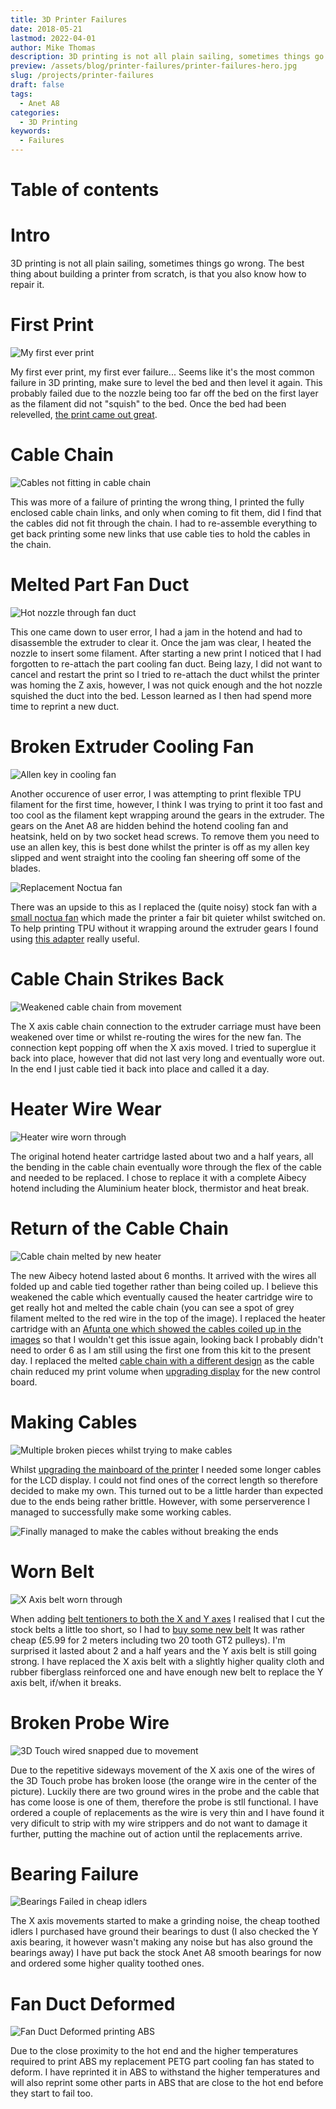 ```yaml
---
title: 3D Printer Failures
date: 2018-05-21
lastmod: 2022-04-01
author: Mike Thomas
description: 3D printing is not all plain sailing, sometimes things go wrong. The best thing about building a printer from scratch, is that you also know how to repair it.
preview: /assets/blog/printer-failures/printer-failures-hero.jpg
slug: /projects/printer-failures
draft: false
tags:
  - Anet A8
categories:
  - 3D Printing
keywords:
  - Failures
---
```


# Table of contents

# Intro

3D printing is not all plain sailing, sometimes things go wrong. The best thing about building a printer from scratch, is that you also know how to repair it.

# First Print

![My first ever print](/assets/blog/printer-failures/first-print.jpg)

My first ever print, my first ever failure... Seems like it's the most common failure in 3D printing, make sure to level the bed and then level it again. This probably failed due to the nozzle being too far off the bed on the first layer as the filament did not "squish" to the bed. Once the bed had been relevelled, [the print came out great](printer#finished).

# Cable Chain

![Cables not fitting in cable chain](/assets/blog/printer-failures/cable-chain.jpg)

This was more of a failure of printing the wrong thing, I printed the fully enclosed cable chain links, and only when coming to fit them, did I find that the cables did not fit through the chain. I had to re-assemble everything to get back printing some new links that use cable ties to hold the cables in the chain.

# Melted Part Fan Duct

![Hot nozzle through fan duct](/assets/blog/printer-failures/fan-duct-melted.jpg)

This one came down to user error, I had a jam in the hotend and had to disassemble the extruder to clear it. Once the jam was clear, I heated the nozzle to insert some filament. After starting a new print I noticed that I had forgotten to re-attach the part cooling fan duct. Being lazy, I did not want to cancel and restart the print so I tried to re-attach the duct whilst the printer was homing the Z axis, however, I was not quick enough and the hot nozzle squished the duct into the bed. Lesson learned as I then had spend more time to reprint a new duct.

# Broken Extruder Cooling Fan

![Allen key in cooling fan](/assets/blog/printer-failures/cooling-fan-broken.jpg)

Another occurence of user error, I was attempting to print flexible TPU filament for the first time, however, I think I was trying to print it too fast and too cool as the filament kept wrapping around the gears in the extruder. The gears on the Anet A8 are hidden behind the hotend cooling fan and heatsink, held on by two socket head screws. To remove them you need to use an allen key, this is best done whilst the printer is off as my allen key slipped and went straight into the cooling fan sheering off some of the blades.

![Replacement Noctua fan](/assets/blog/printer-failures/cooling-fan-noctua.jpg)

There was an upside to this as I replaced the (quite noisy) stock fan with a [small noctua fan](https://www.amazon.co.uk/gp/product/B009NQLT0M) which made the printer a fair bit quieter whilst switched on. To help printing TPU without it wrapping around the extruder gears I found using [this adapter](printer-printed-upgrades#flex-filament-and-easy-filament-change-adapter-for-anet-a8) really useful.

# Cable Chain Strikes Back

![Weakened cable chain from movement](/assets/blog/printer-failures/cable-chain-weakened.jpg)

The X axis cable chain connection to the extruder carriage must have been weakened over time or whilst re-routing the wires for the new fan. The connection kept popping off when the X axis moved. I tried to superglue it back into place, however that did not last very long and eventually wore out. In the end I just cable tied it back into place and called it a day.

# Heater Wire Wear

![Heater wire worn through](/assets/blog/printer-failures/heater-wire-wear.jpg)

The original hotend heater cartridge lasted about two and a half years, all the bending in the cable chain eventually wore through the flex of the cable and needed to be replaced. I chose to replace it with a complete Aibecy hotend including the Aluminium heater block, thermistor and heat break.

# Return of the Cable Chain

![Cable chain melted by new heater](/assets/blog/printer-failures/cable-chain-melted.jpg)

The new Aibecy hotend lasted about 6 months. It arrived with the wires all folded up and cable tied together rather than being coiled up. I believe this weakened the cable which eventually caused the heater cartridge wire to get really hot and melted the cable chain (you can see a spot of grey filament melted to the red wire in the top of the image). I replaced the heater cartridge with an [Afunta one which showed the cables coiled up in the images](https://www.amazon.co.uk/gp/product/B07J43HFLK) so that I wouldn't get this issue again, looking back I probably didn't need to order 6 as I am still using the first one from this kit to the present day.
I replaced the melted [cable chain with a different design](printer-printed-upgrades#anet-a8-x-axis-cable-chain-with-z-end-stop) as the cable chain reduced my print volume when [upgrading display](printer-hardware-upgrades#tft24-mount) for the new control board.

# Making Cables

![Multiple broken pieces whilst trying to make cables](/assets/blog/printer-failures/broken-cable-ends.jpg)

Whilst [upgrading the mainboard of the printer](printer-hardware-upgrades) I needed some longer cables for the LCD display. I could not find ones of the correct length so therefore decided to make my own. This turned out to be a little harder than expected due to the ends being rather brittle. However, with some perserverence I managed to successfully make some working cables.

![Finally managed to make the cables without breaking the ends](/assets/blog/printer-failures/cables-complete.jpg)

# Worn Belt

![X Axis belt worn through](/assets/blog/printer-failures/worn-belt.jpg)

When adding [belt tentioners to both the X and Y axes](printer-printed-upgrades#motion-upgrades) I realised that I cut the stock belts a little too short, so I had to [buy some new belt](https://www.amazon.co.uk/gp/product/B0719S15FN) It was rather cheap (£5.99 for 2 meters including two 20 tooth GT2 pulleys). I'm surprised it lasted about 2 and a half years and the Y axis belt is still going strong. I have replaced the X axis belt with a slightly higher quality cloth and rubber fiberglass reinforced one and have enough new belt to replace the Y axis belt, if/when it breaks.

# Broken Probe Wire

![3D Touch wired snapped due to movement](/assets/blog/printer-failures/broken-probe-wire.jpg)

Due to the repetitive sideways movement of the X axis one of the wires of the 3D Touch probe has broken loose (the orange wire in the center of the picture). Luckily there are two ground wires in the probe and the cable that has come loose is one of them, therefore the probe is stll functional. I have ordered a couple of replacements as the wire is very thin and I have found it very dificult to strip with my wire strippers and do not want to damage it further, putting the machine out of action until the replacements arrive.

# Bearing Failure

![Bearings Failed in cheap idlers](/assets/blog/printer-failures/bearing-failure.jpg)

The X axis movements started to make a grinding noise, the cheap toothed idlers I purchased have ground their bearings to dust (I also checked the Y axis bearing, it however wasn't making any noise but has also ground the bearings away) I have put back the stock Anet A8 smooth bearings for now and ordered some higher quality toothed ones.

# Fan Duct Deformed

![Fan Duct Deformed printing ABS](/assets/blog/printer-failures/fan-duct-deformed.jpg)

Due to the close proximity to the hot end and the higher temperatures required to print ABS my replacement PETG part cooling fan has stated to deform. I have reprinted it in ABS to withstand the higher temperatures and will also reprint some other parts in ABS that are close to the hot end before they start to fail too.

